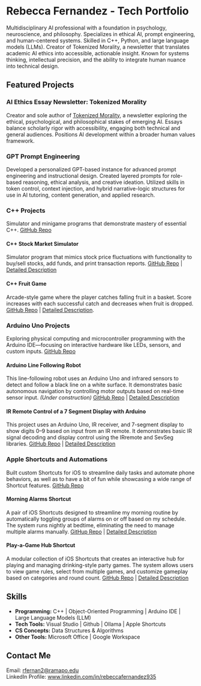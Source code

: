 # Rebecca Fernandez - Tech Portfolio
Multidisciplinary AI professional with a foundation in psychology, neuroscience, and philosophy. Specializes in ethical AI, prompt engineering, and human-centered systems. Skilled in C++, Python, and large language models (LLMs). Creator of Tokenized Morality, a newsletter that translates academic AI ethics into accessible, actionable insight. Known for systems thinking, intellectual precision, and the ability to integrate human nuance into technical design.

## Featured Projects
### AI Ethics Essay Newsletter: Tokenized Morality
Creator and sole author of [Tokenized Morality](https://tokenizedmorality.substack.com/), a newsletter exploring the ethical, psychological, and philosophical stakes of emerging AI. Essays balance scholarly rigor with accessibility, engaging both technical and general audiences. Positions AI development within a broader human values framework.

### GPT Prompt Engineering
Developed a personalized GPT-based instance for advanced prompt engineering and instructional design. Created layered prompts for role-based reasoning, ethical analysis, and creative ideation. Utilized skills in token control, context injection, and hybrid narrative-logic structures for use in AI tutoring, content generation, and applied research.

### C++ Projects
Simulator and minigame programs that demonstrate mastery of essential C++.
[GitHub Repo](https://github.com/rfernan935/rfernanportfolio/tree/main/Coding%20Projects/C%2B%2B)

#### C++ Stock Market Simulator
Simulator program that mimics stock price fluctuations with functionality to buy/sell stocks, add funds, and print transaction reports.
[GitHub Repo](https://github.com/rfernan935/rfernanportfolio/tree/main/Coding%20Projects/C%2B%2B/stockSimulator) | [Detailed Description](https://github.com/rfernan935/rfernanportfolio/blob/main/Coding%20Projects/C%2B%2B/stockSimulator/README.md)  

#### C++ Fruit Game
Arcade-style game where the player catches falling fruit in a basket. Score increases with each successful catch and decreases when fruit is dropped.
[GitHub Repo](https://github.com/rfernan935/rfernanportfolio/tree/main/Coding%20Projects/C%2B%2B/fruitGame) | [Detailed Description](https://github.com/rfernan935/rfernanportfolio/blob/main/Coding%20Projects/C%2B%2B/fruitGame/README.md).  

### Arduino Uno Projects
Exploring physical computing and microcontroller programming with the Arduino IDE—focusing on interactive hardware like LEDs, sensors, and custom inputs.
[GitHub Repo](https://github.com/rfernan935/rfernanportfolio/tree/main/Coding%20Projects/Arduino%20IDE)

#### Arduino Line Following Robot
This line-following robot uses an Arduino Uno and infrared sensors to detect and follow a black line on a white surface. It demonstrates basic autonomous navigation by controlling motor outputs based on real-time sensor input. *(Under construction)*
[GitHub Repo](https://github.com/rfernan935/rfernanportfolio/tree/main/Coding%20Projects/Arduino%20IDE/LineFollowingRobot) | [Detailed Description](https://github.com/rfernan935/rfernanportfolio/blob/main/Coding%20Projects/Arduino%20IDE/LineFollowingRobot/README.md)

#### IR Remote Control of a 7 Segment Display with Arduino
This project uses an Arduino Uno, IR receiver, and 7-segment display to show digits 0–9 based on input from an IR remote. It demonstrates basic IR signal decoding and display control using the IRremote and SevSeg libraries.
[GitHub Repo](https://github.com/rfernan935/rfernanportfolio/tree/main/Coding%20Projects/Arduino%20IDE/IRremote-7SegDisplay) | [Detailed Description](https://github.com/rfernan935/rfernanportfolio/blob/main/Coding%20Projects/Arduino%20IDE/IRremote-7SegDisplay/README.md)


### Apple Shortcuts and Automations
Built custom Shortcuts for iOS to streamline daily tasks and automate phone behaviors, as well as to have a bit of fun while showcasing a wide range of Shortcut features.
[GitHub Repo](https://github.com/rfernan935/rfernanportfolio/tree/main/Coding%20Projects/iOS%20Shortcuts)

#### Morning Alarms Shortcut
A pair of iOS Shortcuts designed to streamline my morning routine by automatically toggling groups of alarms on or off based on my schedule. The system runs nightly at bedtime, eliminating the need to manage multiple alarms manually.
[GitHup Repo](https://github.com/rfernan935/rfernanportfolio/tree/main/Coding%20Projects/iOS%20Shortcuts/Morning%20Alarms) | [Detailed Description](https://github.com/rfernan935/rfernanportfolio/blob/main/Coding%20Projects/iOS%20Shortcuts/Morning%20Alarms/README.md)

#### Play-a-Game Hub Shortcut
A modular collection of iOS Shortcuts that creates an interactive hub for playing and managing drinking-style party games. The system allows users to view game rules, select from multiple games, and customize gameplay based on categories and round count.
[GitHub Repo](https://github.com/rfernan935/rfernanportfolio/tree/main/Coding%20Projects/iOS%20Shortcuts/Play-a-Game%20Hub) | [Detailed Description](https://github.com/rfernan935/rfernanportfolio/blob/main/Coding%20Projects/iOS%20Shortcuts/Play-a-Game%20Hub/README.md)


## Skills  
- **Programming:** C++ | Object-Oriented Programming | Arduino IDE | Large Language Models (LLM)
- **Tech Tools:** Visual Studio | Github | Ollama | Apple Shortcuts  
- **CS Concepts:** Data Structures & Algorithms  
- **Other Tools:** Microsoft Office | Google Workspace  


## Contact Me  
Email: rfernan2@ramapo.edu  
LinkedIn Profile: www.linkedin.com/in/rebeccafernandez935  
